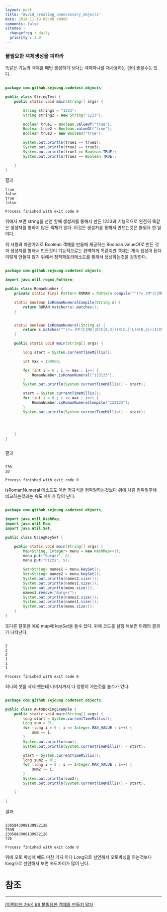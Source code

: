 ```yaml
---
layout: post
title: "Avoid_creating_unnecessary_objects"
date: 2018-11-19 09:49 +0900
comments: false
sitemap :
  changefreq : daily
  priority : 1.0
---
```


### 불필요한 객체생성을 피하라

똑같은 기능의 객체를 매번 생성하기 보다는 객체하나를 재사용하는 편이 좋을수도 있다.


```java

package com.github.sejoung.codetest.objects;

public class StringTest {
    public static void main(String[] args) {

        String string1 = "1223";
        String string2 = new String("1223");

        Boolean true1 = Boolean.valueOf("true");
        Boolean true2 = Boolean.valueOf("true");
        Boolean true3 = new Boolean("true");

        System.out.println(true1 == true2);
        System.out.println(true1 == true3);
        System.out.println(true1 == Boolean.TRUE);
        System.out.println(true3 == Boolean.TRUE);

    }
}


```

결과 

```
true
false
true
false

Process finished with exit code 0

```

위에서 보면 string을 선언 할때 생성자를 통해서 만든 1223과 기능적으로 완전히 똑같은 생성자를 통하지 않은 객체가 있다.
이것은 생성자를 통해서 만드는것은 불필요 한 일이다.

위 사항과 마찬가지로 Boolean 객체를 만들때 제공하는 Boolean.valueOf로 만든 것과 생성자를 통해서 만든것이 기능적으로는 
완벽하게 똑같지만 객체는 계속 생성이 된다 이렇게 만들지 않기 위해서 정적팩토리메소드를 통해서 생성하는것을 권장한다.


```java

package com.github.sejoung.codetest.objects;

import java.util.regex.Pattern;

public class RomanNumber {
    private static final Pattern ROMAN = Pattern.compile("^(?=.)M*(C[MD]|D?C{0,3})(X[CL]|L?X{0,3})(I[XV]|V?I{0,3})$");

    static boolean isRomanNumeralCompile(String s) {
        return ROMAN.matcher(s).matches();
    }


    static boolean isRomanNumeral(String s) {
        return s.matches("^(?=.)M*(C[MD]|D?C{0,3})(X[CL]|L?X{0,3})(I[XV]|V?I{0,3})$");
    }

    public static void main(String[] args) {

        long start = System.currentTimeMillis();

        int max = 100000;

        for (int i = 0 ; i <= max ; i++) {
            RomanNumber.isRomanNumeral("123123");
        }
        System.out.println(System.currentTimeMillis() - start);

        start = System.currentTimeMillis();
        for (int i = 0 ; i <= max ; i++) {
            RomanNumber.isRomanNumeralCompile("123123");
        }
        System.out.println(System.currentTimeMillis() - start);




    }
}



```

결과

```

238
18

Process finished with exit code 0

```


isRomanNumeral 메소드도 매번 정규식을 컴파일하는것보다 위에 처럼 컴파일후에 비교하는것과는 속도 차이가 많이 난다.

```java

package com.github.sejoung.codetest.objects;

import java.util.HashMap;
import java.util.Map;
import java.util.Set;

public class UsingKeySet {

    public static void main(String[] args) {
        Map<String, Integer> menu = new HashMap<>();
        menu.put("Burger", 8);
        menu.put("Pizza", 9);

        Set<String> names1 = menu.keySet();
        Set<String> names2 = menu.keySet();
        System.out.println(names2.size());
        System.out.println(names1.size());
        System.out.println(menu.size());
        names1.remove("Burger");
        System.out.println(names2.size());
        System.out.println(names1.size());
        System.out.println(menu.size());
    }
}


```


또다른 잘못된 예로 map에 keySet을 들수 있다. 위에 코드를 실행 해보면 아래의 결과가 나타난다.

```

2
2
2
1
1
1

Process finished with exit code 0

```

하나의 셋을 삭제 햇는데 나머지까지 다 영향이 가는것을 볼수가 있다.


```java

package com.github.sejoung.codetest.objects;

public class AutoBoxingExample {
    public static void main(String[] args) {
        long start = System.currentTimeMillis();
        Long sum = 0l;
        for (long i = 0 ; i <= Integer.MAX_VALUE ; i++) {
            sum += i;
        }
        System.out.println(sum);
        System.out.println(System.currentTimeMillis() - start);

        start = System.currentTimeMillis();
        long sum2 = 0l;
        for (long i = 0 ; i <= Integer.MAX_VALUE ; i++) {
            sum2 += i;
        }
        System.out.println(sum2);
        System.out.println(System.currentTimeMillis() - start);

    }

}

```

결과

```

2305843008139952128
7590
2305843008139952128
736

Process finished with exit code 0

```

위에 오토 박싱에 예도 마찬 가지 이다 Long으로 선언해서 오토박싱을 하는것보다 long으로 선언해서 보면 속도차이가 많이 난다.



# 참조
-----
[[이팩티브 자바] #6 불필요한 객체를 만들지 말자](https://www.youtube.com/watch?v=0yUxPUXS1pM)